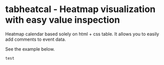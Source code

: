 # tabheatcal - Heatmap visualization with easy value inspection


Heatmap calendar based solely on html + css table.
It allows you to easily add comments to event data.

See the example below.

```python
test
```
